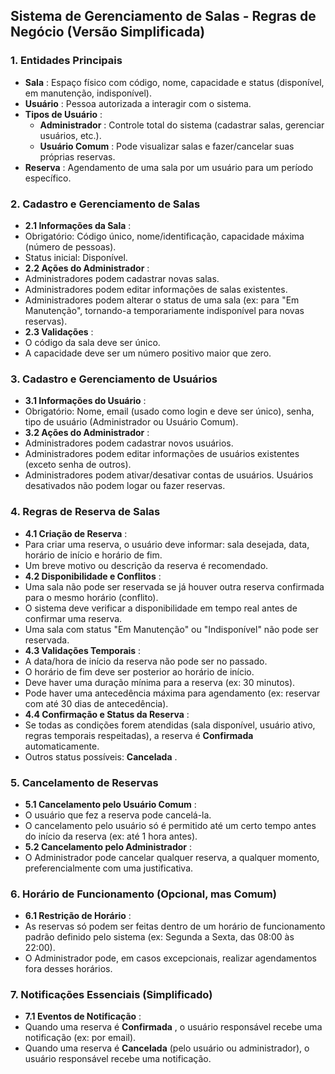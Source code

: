 
## Sistema de Gerenciamento de Salas - Regras de Negócio (Versão Simplificada)

### 1. Entidades Principais

* **Sala** : Espaço físico com código, nome, capacidade e status (disponível, em manutenção, indisponível).
* **Usuário** : Pessoa autorizada a interagir com o sistema.
* **Tipos de Usuário** :
  *  **Administrador** : Controle total do sistema (cadastrar salas, gerenciar usuários, etc.).
  *  **Usuário Comum** : Pode visualizar salas e fazer/cancelar suas próprias reservas.
* **Reserva** : Agendamento de uma sala por um usuário para um período específico.

### 2. Cadastro e Gerenciamento de Salas

* **2.1 Informações da Sala** :
* Obrigatório: Código único, nome/identificação, capacidade máxima (número de pessoas).
* Status inicial: Disponível.
* **2.2 Ações do Administrador** :
* Administradores podem cadastrar novas salas.
* Administradores podem editar informações de salas existentes.
* Administradores podem alterar o status de uma sala (ex: para "Em Manutenção", tornando-a temporariamente indisponível para novas reservas).
* **2.3 Validações** :
* O código da sala deve ser único.
* A capacidade deve ser um número positivo maior que zero.

### 3. Cadastro e Gerenciamento de Usuários

* **3.1 Informações do Usuário** :
* Obrigatório: Nome, email (usado como login e deve ser único), senha, tipo de usuário (Administrador ou Usuário Comum).
* **3.2 Ações do Administrador** :
* Administradores podem cadastrar novos usuários.
* Administradores podem editar informações de usuários existentes (exceto senha de outros).
* Administradores podem ativar/desativar contas de usuários. Usuários desativados não podem logar ou fazer reservas.

### 4. Regras de Reserva de Salas

* **4.1 Criação de Reserva** :
* Para criar uma reserva, o usuário deve informar: sala desejada, data, horário de início e horário de fim.
* Um breve motivo ou descrição da reserva é recomendado.
* **4.2 Disponibilidade e Conflitos** :
* Uma sala não pode ser reservada se já houver outra reserva confirmada para o mesmo horário (conflito).
* O sistema deve verificar a disponibilidade em tempo real antes de confirmar uma reserva.
* Uma sala com status "Em Manutenção" ou "Indisponível" não pode ser reservada.
* **4.3 Validações Temporais** :
* A data/hora de início da reserva não pode ser no passado.
* O horário de fim deve ser posterior ao horário de início.
* Deve haver uma duração mínima para a reserva (ex: 30 minutos).
* Pode haver uma antecedência máxima para agendamento (ex: reservar com até 30 dias de antecedência).
* **4.4 Confirmação e Status da Reserva** :
* Se todas as condições forem atendidas (sala disponível, usuário ativo, regras temporais respeitadas), a reserva é **Confirmada** automaticamente.
* Outros status possíveis:  **Cancelada** .

### 5. Cancelamento de Reservas

* **5.1 Cancelamento pelo Usuário Comum** :
* O usuário que fez a reserva pode cancelá-la.
* O cancelamento pelo usuário só é permitido até um certo tempo antes do início da reserva (ex: até 1 hora antes).
* **5.2 Cancelamento pelo Administrador** :
* O Administrador pode cancelar qualquer reserva, a qualquer momento, preferencialmente com uma justificativa.

### 6. Horário de Funcionamento (Opcional, mas Comum)

* **6.1 Restrição de Horário** :
* As reservas só podem ser feitas dentro de um horário de funcionamento padrão definido pelo sistema (ex: Segunda a Sexta, das 08:00 às 22:00).
* O Administrador pode, em casos excepcionais, realizar agendamentos fora desses horários.

### 7. Notificações Essenciais (Simplificado)

* **7.1 Eventos de Notificação** :
* Quando uma reserva é  **Confirmada** , o usuário responsável recebe uma notificação (ex: por email).
* Quando uma reserva é **Cancelada** (pelo usuário ou administrador), o usuário responsável recebe uma notificação.
